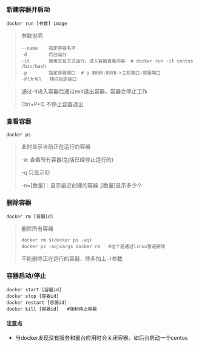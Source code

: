 ### 新建容器并启动

```
docker run [参数] image
```

> 参数说明
>
> ```
> --name    指定容器名字
> -d        后台运行
> -it       使用交互方式运行，进入容器查看内容  # docker run -it centos /bin/bash
> -p        指定容器端口  #-p 8080:8080->主机端口:容器端口
> -P[大写]   随机指定端口
> ```

> 通过-it进入容器后通过exit退出容器，容器会停止工作
>
> Ctrl+P+Q 不停止容器退出



### 查看容器

```
docker ps
```

> 此时显示当前正在运行的容器
>
> -a: 查看所有容器(包括已经停止运行的)
>
> -q	只显示ID
>
> -n=[数量]：显示最近创建的容器 ,[数量]显示多少个



### 删除容器

```
docker rm [容器id]
```

> 删除所有容器
>
> ```shell
> docker rm $(docker ps -aq)
> docker ps -aq|xargs docker rm   #这个是通过linux管道删除
> ```
>
> 不能删除正在运行的容器，除非加上`-f`参数



### 容器启动/停止

```
docker start [容器id]
docker stop [容器id]
docker restart [容器id]
docker kill [容器id]   #强制停止容器
```



#### 注意点

- 当docker发现没有服务和前台应用时会关闭容器。如后台启动一个centos